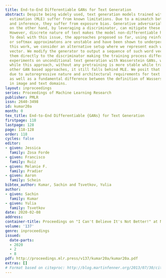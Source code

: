 ```yaml
---
title: End-to-End Differentiable GANs for Text Generation
abstract: Despite being widely used, text generation models trained with maximum likelihood
  estimation (MLE) suffer from known limitations. Due to a mismatch between training
  and inference, they suffer from exposure bias. Generative adversarial networks (GANs),
  on the other hand, by leveraging a discriminator, can mitigate these limitations.
  However, discrete nature of text makes the model non-differentiable hindering training.
  To deal with this issue, the approaches proposed so far, using reinforcement learning
  or softmax approximatons are unstable and have been shown to underperform MLE. In
  this work, we consider an alternative setup where we represent each word by a pretrained
  vector. We modify the generator to output a sequence of such word vectors and feed
  them directly to the discriminator making the training process differentiable. Through
  experiments on unconditional text generation with Wasserstein GANs, we find that
  while this approach, without any pretraining is more stable while training and outperforms
  other GAN based approaches, it still falls behind MLE. We posit that this gap is
  due to autoregressive nature and architectural requirements for text generation
  as well as a fundamental difference between the definition of Wasserstein distance
  in image and text domains.
layout: inproceedings
series: Proceedings of Machine Learning Research
publisher: PMLR
issn: 2640-3498
id: kumar20a
month: 0
tex_title: End-to-End Differentiable {GANs} for Text Generation
firstpage: 118
lastpage: 128
page: 118-128
order: 118
cycles: false
editor:
- given: Jessica 
  family: Zosa Forde
- given: Francisco
  family: Ruiz
- given: Melanie F. 
  family: Pradier
- given: Aaron 
  family: Schein
bibtex_author: Kumar, Sachin and Tsvetkov, Yulia
author:
- given: Sachin
  family: Kumar
- given: Yulia
  family: Tsvetkov
date: 2020-02-08
address: 
container-title: Proceedings on "I Can't Believe It's Not Better!" at NeurIPS Workshops
volume: '137'
genre: inproceedings
issued:
  date-parts:
  - 2020
  - 2
  - 8
pdf: http://proceedings.mlr.press/v137/kumar20a/kumar20a.pdf
extras: []
# Format based on citeproc: http://blog.martinfenner.org/2013/07/30/citeproc-yaml-for-bibliographies/
---
```

